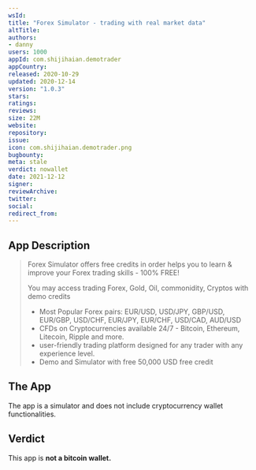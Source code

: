 ```yaml
---
wsId: 
title: "Forex Simulator - trading with real market data"
altTitle: 
authors:
- danny
users: 1000
appId: com.shijihaian.demotrader
appCountry: 
released: 2020-10-29
updated: 2020-12-14
version: "1.0.3"
stars: 
ratings: 
reviews: 
size: 22M
website: 
repository: 
issue: 
icon: com.shijihaian.demotrader.png
bugbounty: 
meta: stale
verdict: nowallet
date: 2021-12-12
signer: 
reviewArchive:
twitter: 
social:
redirect_from:
---
```


## App Description

> Forex Simulator offers free credits in order helps you to learn & improve your Forex trading skills - 100% FREE!
>
> You may access trading Forex, Gold, Oil, commonidity, Cryptos with demo credits
>
> - Most Popular Forex pairs: EUR/USD, USD/JPY, GBP/USD, EUR/GBP, USD/CHF, EUR/JPY, EUR/CHF, USD/CAD, AUD/USD
> - CFDs on Cryptocurrencies available 24/7 - Bitcoin, Ethereum, Litecoin, Ripple and more.
> - user-friendly trading platform designed for any trader with any experience level.
> - Demo and Simulator with free 50,000 USD free credit

## The App

The app is a simulator and does not include cryptocurrency wallet functionalities.

## Verdict

This app is **not a bitcoin wallet.**

